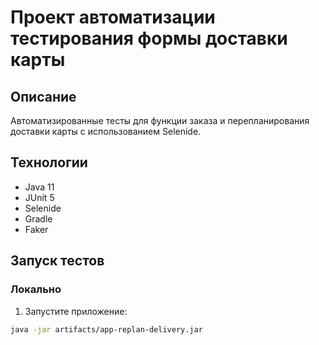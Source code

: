 # Проект автоматизации тестирования формы доставки карты

## Описание
Автоматизированные тесты для функции заказа и перепланирования доставки карты с использованием Selenide.

## Технологии
- Java 11
- JUnit 5
- Selenide
- Gradle
- Faker

## Запуск тестов

### Локально
1. Запустите приложение:
```bash
java -jar artifacts/app-replan-delivery.jar
